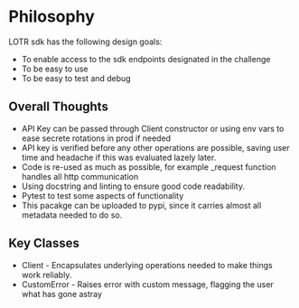 
# Philosophy
LOTR sdk has the following design goals:
- To enable access to the sdk endpoints designated in the challenge
- To be easy to use
- To be easy to test and debug

## Overall Thoughts
- API Key can be passed through Client constructor or using env vars to ease secrete rotations in prod if needed 
- API key is verified before any other operations are possible, saving user time and headache if this was evaluated lazely later.
- Code is re-used as much as possible, for example _request function handles all http communication
- Using docstring and linting to ensure good code readability.
- Pytest to test some aspects of functionality
- This pacakge can be uploaded to pypi, since it carries almost all metadata needed to do so.

## Key Classes
- Client - Encapsulates underlying operations needed to make things work reliably.
- CustomError - Raises error with custom message, flagging the user what has gone astray

